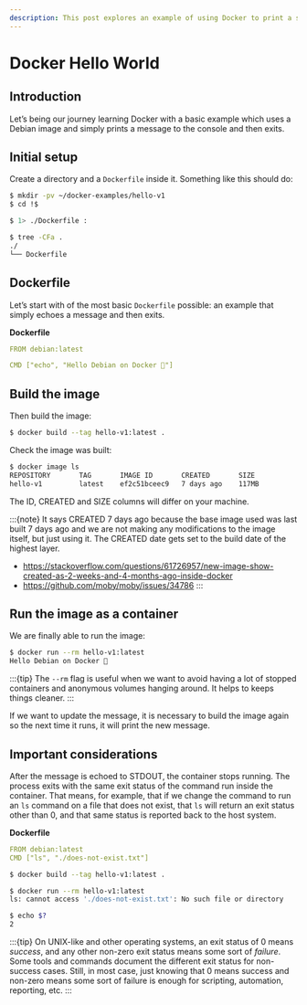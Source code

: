 ```yaml
---
description: This post explores an example of using Docker to print a shell message and exit. Important foundational concepts are explained in this example.
---
```


# Docker Hello World

## Introduction

Let’s being our journey learning Docker with a basic example which uses a Debian image and simply prints a message to the console and then exits.

## Initial setup

Create a directory and a `Dockerfile` inside it.
Something like this should do:

```bash
$ mkdir -pv ~/docker-examples/hello-v1
$ cd !$

$ 1> ./Dockerfile :

$ tree -CFa .
./
└── Dockerfile
```

## Dockerfile

Let’s start with of the most basic `Dockerfile` possible: an example that simply echoes a message and then exits.

**Dockerfile**

```yaml
FROM debian:latest

CMD ["echo", "Hello Debian on Docker 💯"]
```

## Build the image

Then build the image:

```bash
$ docker build --tag hello-v1:latest .
```

Check the image was built:

```bash
$ docker image ls
REPOSITORY       TAG       IMAGE ID       CREATED       SIZE
hello-v1         latest    ef2c51bceec9   7 days ago    117MB
```

The ID, CREATED and SIZE columns will differ on your machine.

:::{note}
It says CREATED 7 days ago because the base image used was last built 7 days ago and we are not making any modifications to the image itself, but just using it.
The CREATED date gets set to the build date of the highest layer.

- https://stackoverflow.com/questions/61726957/new-image-show-created-as-2-weeks-and-4-months-ago-inside-docker
- https://github.com/moby/moby/issues/34786
:::

## Run the image as a container

We are finally able to run the image:

```bash
$ docker run --rm hello-v1:latest
Hello Debian on Docker 💯
```

:::{tip}
The `--rm` flag is useful when we want to avoid having a lot of stopped containers and anonymous volumes hanging around.
It helps to keeps things cleaner.
:::

If we want to update the message, it is necessary to build the image again so the next time it runs, it will print the new message.

## Important considerations

After the message is echoed to STDOUT, the container stops running.
The process exits with the same exit status of the command run inside the container.
That means, for example, that if we change the command to run an `ls` command on a file that does not exist, that `ls` will return an exit status other than 0, and that same status is reported back to the host system.

**Dockerfile**

```yaml
FROM debian:latest
CMD ["ls", "./does-not-exist.txt"]
```

```bash
$ docker build --tag hello-v1:latest .

$ docker run --rm hello-v1:latest
ls: cannot access './does-not-exist.txt': No such file or directory

$ echo $?
2
```

:::{tip}
On UNIX-like and other operating systems, an exit status of 0 means _success_, and any other non-zero exit status means some sort of _failure_.
Some tools and commands document the different exit status for non-success cases.
Still, in most case, just knowing that 0 means success and non-zero means some sort of failure is enough for scripting, automation, reporting, etc.
:::

